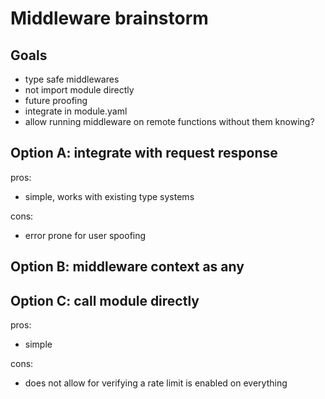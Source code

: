 # Middleware brainstorm

## Goals

- type safe middlewares
- not import module directly
- future proofing
- integrate in module.yaml
- allow running middleware on remote functions without them knowing?

## Option A: integrate with request response

pros:

- simple, works with existing type systems

cons:

- error prone for user spoofing

## Option B: middleware context as any

## Option C: call module directly

pros:

- simple

cons:

- does not allow for verifying a rate limit is enabled on everything